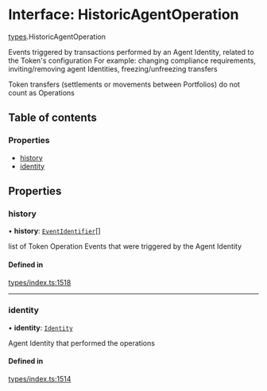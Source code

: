 # Interface: HistoricAgentOperation

[types](../wiki/types).HistoricAgentOperation

Events triggered by transactions performed by an Agent Identity, related to the Token's configuration
  For example: changing compliance requirements, inviting/removing agent Identities, freezing/unfreezing transfers

Token transfers (settlements or movements between Portfolios) do not count as Operations

## Table of contents

### Properties

- [history](../wiki/types.HistoricAgentOperation#history)
- [identity](../wiki/types.HistoricAgentOperation#identity)

## Properties

### history

• **history**: [`EventIdentifier`](../wiki/types.EventIdentifier)[]

list of Token Operation Events that were triggered by the Agent Identity

#### Defined in

[types/index.ts:1518](https://github.com/PolymeshAssociation/polymesh-sdk/blob/46129005/src/types/index.ts#L1518)

___

### identity

• **identity**: [`Identity`](../wiki/api.entities.Identity.Identity)

Agent Identity that performed the operations

#### Defined in

[types/index.ts:1514](https://github.com/PolymeshAssociation/polymesh-sdk/blob/46129005/src/types/index.ts#L1514)
